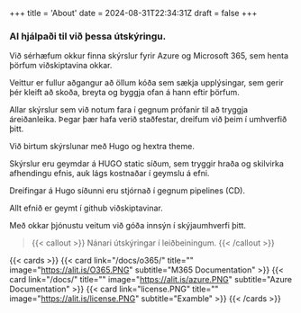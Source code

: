 +++
title = 'About'
date = 2024-08-31T22:34:31Z
draft = false
+++

### AI hjálpaði til við þessa útskýringu.
Við sérhæfum okkur finna skýrslur fyrir Azure og Microsoft 365, sem henta þörfum viðskiptavina okkar.

Veittur er fullur aðgangur að öllum kóða sem sækja upplýsingar, sem gerir þér kleift að skoða, breyta og byggja ofan á hann eftir þörfum.

Allar skýrslur sem við notum fara í gegnum prófanir til að tryggja áreiðanleika. 
Þegar þær hafa verið staðfestar, dreifum við þeim í umhverfið þitt.

Við birtum skýrslunar með Hugo og hextra theme.

Skýrslur eru geymdar á HUGO static síðum, sem tryggir hraða og skilvirka afhendingu efnis, auk lágs kostnaðar í geymslu á efni.

Dreifingar á Hugo síðunni eru stjórnað í gegnum pipelines (CD).

Allt efnið er geymt í github viðskiptavinar.

Með okkar þjónustu veitum við góða innsýn í skýjaumhverfi þitt.

> {{< callout >}}
  Nánari útskýringar í leiðbeiningum.
{{< /callout >}}

{{< cards >}}
  {{< card link="/docs/o365/" title="" image="https://alit.is/O365.PNG" subtitle="M365 Documentation" >}}
  {{< card link="/docs/" title="" image="https://alit.is/azure.PNG" subtitle="Azure Documentation" >}}
  {{< card link="license.PNG" title="" image="https://alit.is/license.PNG" subtitle="Examble" >}}
{{< /cards >}}